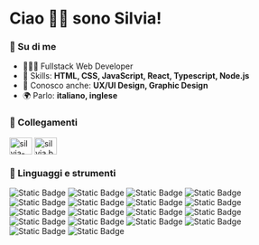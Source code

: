 <h1 align="left">Ciao 👋🏻 sono Silvia!</h1>

<h3 align="left">📝 Su di me</h3>

- 👩🏻‍💻 Fullstack Web Developer
- 👾 Skills: **HTML, CSS, JavaScript, React, Typescript, Node.js**
- 💎 Conosco anche: **UX/UI Design, Graphic Design**
- 🌍 Parlo: **italiano, inglese**

<h3 align="left">🚀 Collegamenti</h3>
<p align="left">
<a href="https://linkedin.com/in/silvia-baffi" target="blank"><img align="center" src="https://raw.githubusercontent.com/rahuldkjain/github-profile-readme-generator/master/src/images/icons/Social/linked-in-alt.svg" alt="silvia-baffi" height="30" width="40" /></a>
 <a href="https://instagram.com/silvia.baffi" target="blank"><img align="center" src="https://raw.githubusercontent.com/rahuldkjain/github-profile-readme-generator/master/src/images/icons/Social/instagram.svg" alt="silvia.baffi" height="30" width="40" /></a>
</p>

<h3 align="left">🔬 Linguaggi e strumenti</h3>
<p align="left"> <img alt="Static Badge" src="https://img.shields.io/badge/HTML5-badge?style=for-the-badge&logo=html5&logoColor=white&color=%23E34F26">
 <img alt="Static Badge" src="https://img.shields.io/badge/css-badge?style=for-the-badge&logo=css&logoColor=white&color=%23663399">
 <img alt="Static Badge" src="https://img.shields.io/badge/JavaScript-badge?style=for-the-badge&logo=javascript&logoColor=white&logoSize=auto&color=%23F7DF1E">
 <img alt="Static Badge" src="https://img.shields.io/badge/react-badge?style=for-the-badge&logo=react&logoColor=white&color=%2361DAFB">
 <img alt="Static Badge" src="https://img.shields.io/badge/swr-badge?style=for-the-badge&logo=swr&color=%23000000">
<img alt="Static Badge" src="https://img.shields.io/badge/reactrouter-badge?style=for-the-badge&logo=reactrouter&logoColor=white&color=%23CA4245">
 <img alt="Static Badge" src="https://img.shields.io/badge/typescript-badge?style=for-the-badge&logo=typescript&logoColor=white&color=%233178C6">
 <img alt="Static Badge" src="https://img.shields.io/badge/node.js-badge?style=for-the-badge&logo=nodedotjs&logoColor=white&color=%235FA04E">
 <img alt="Static Badge" src="https://img.shields.io/badge/git-badge?style=for-the-badge&logo=git&logoColor=white&color=%23F05032">
 <img alt="Static Badge" src="https://img.shields.io/badge/NPM-badge?style=for-the-badge&logo=npm&color=%23CB3837">
 <img alt="Static Badge" src="https://img.shields.io/badge/eslint-badge?style=for-the-badge&logo=eslint&color=%234B32C3">
<img alt="Static Badge" src="https://img.shields.io/badge/prettier-badge?style=for-the-badge&logo=prettier&logoColor=white&color=%23F7B93E">
  <img alt="Static Badge" src="https://img.shields.io/badge/github-badge?style=for-the-badge&logo=github&color=%23181717">
 <img alt="Static Badge" src="https://img.shields.io/badge/figma-badge?style=for-the-badge&logo=figma&logoColor=white&color=%239633ff"> 
<img alt="Static Badge" src="https://img.shields.io/badge/ADOBE_PHOTOSHOP-white?style=for-the-badge&color=%232fa8ff">
<img alt="Static Badge" src="https://img.shields.io/badge/ADOBE_ILLUSTRATOR-white?style=for-the-badge&color=%23fe9b02">
<img alt="Static Badge" src="https://img.shields.io/badge/ADOBE_INDESIGN-white?style=for-the-badge&color=%23e94869">
 <img alt="Static Badge" src="https://img.shields.io/badge/canva-badge?style=for-the-badge&logo=canva&logoColor=white&logoSize=auto&color=%2300C4CC">
</p>
